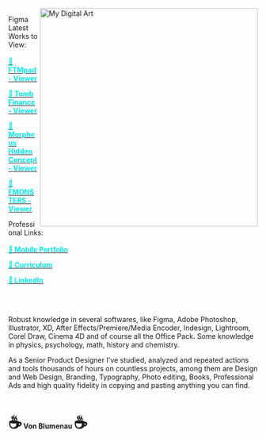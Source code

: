 <img src="https://payload.cargocollective.com/1/24/779618/14241368/Triangle-by-will_800.png" min-width="400px" max-width="440px" width="440px" align="right" alt="My Digital Art"> 


Figma Latest Works to View: <br> <br>
<span style="color: #04eaea;"><a href="https://www.figma.com/proto/nxUck1ZjJLqvUMEderJlCO/FTMpad---Design-System---Web-and-Mobile?page-id=701%3A8198&node-id=1440%3A37291&viewport=241%2C48%2C0.17&scaling=min-zoom&starting-point-node-id=1440%3A37291&hide-ui=1" target="_blank"><span style="color: #04eaea;"> <b>🦄 FTMpad - Viewer</b></span></a></span>

<span style="color: #04eaea;"><a href="https://www.figma.com/proto/HFkiBYUmdo7cKiHGyYXzsl/V4-Tomb-Finance-Revamp---Design-System---Web?page-id=701%3A8198&node-id=3362%3A117149&viewport=241%2C48%2C0.06&scaling=scale-down-width&starting-point-node-id=3362%3A117149&hide-ui=1" target="_blank"><span style="color: #04eaea;"> <b>🦄 Tomb Finance - Viewer</b></span></a></span> 

<span style="color: #04eaea;"><a href="https://www.figma.com/proto/m79PvBqZrkjXzwEUJoFKLV/DEX-FTM-Hidden-Project?page-id=1401%3A5516&node-id=1474%3A7364&viewport=359%2C48%2C0.08&scaling=scale-down-width&starting-point-node-id=1477%3A6981&hide-ui=1" target="_blank"><span style="color: #04eaea;"> <b>🦄 Morpheus Hidden Concept - Viewer</b></span></a></span> 

<span style="color: #04eaea;"><a href="https://www.figma.com/proto/IKwVBvPHcmgNdKnivMvIXd/Web-Fmonsters?page-id=54%3A6273&node-id=54%3A8274&viewport=241%2C48%2C0.71&scaling=min-zoom&starting-point-node-id=54%3A8274&hide-ui=1" target="_blank"><span style="color: #04eaea;"> <b>🦄 FMONSTERS - Viewer</b></span></a></span>
<br>

Professional Links: <br> <br>
<span style="color: #04eaea;"><a href="https://cargocollective.com/willfinger" target="_blank"><span style="color: #04eaea;"> <b>🏅 Mobile Portfolio</b></span></a></span>

**<span style="color: #04eaea;"><a href="https://drive.google.com/file/d/1dKxctk1PbzMyUaJAcJzd2un2KFEN3QSz/view" target="_blank"><span style="color: #04eaea;"> <b> 💼  Curriculum</b></span></a></span>**

<span style="color: #04eaea;"><a href="https://www.linkedin.com/in/willfinger/" target="_blank"><span style="color: #04eaea;"> <b>🌌 LinkedIn</b></span></a></span>

 </br>
  
 
Robust knowledge in several softwares, like Figma, Adobe Photoshop, Illustrator, XD, After Effects/Premiere/Media Encoder, Indesign, Lightroom, Corel Draw, Cinema 4D and of course all the Office Pack. Some knowledge in physics, psychology, math, history and chemistry.
 
As a Senior Product Designer I've studied, analyzed and repeated actions and tools thousands of hours on countless projects, among them are Design and Web Design, Branding, Typography, Photo editing, Books, Professional Ads and high quality fidelity in copying and pasting anything you can find.
<b>

 </br>


<span style='font-size:32px;'>☕</span> Von ₿lumenau <span style='font-size:32px;'> ☕</span>


</p>
